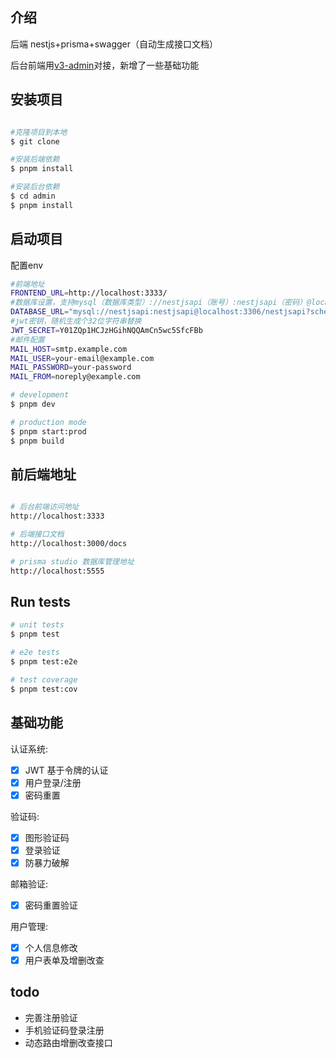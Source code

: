 ## 介绍

后端 nestjs+prisma+swagger（自动生成接口文档）

后台前端用[v3-admin](https://github.com/un-pany/v3-admin)对接，新增了一些基础功能

## 安装项目

```bash

#克隆项目到本地
$ git clone

#安装后端依赖
$ pnpm install

#安装后台依赖
$ cd admin
$ pnpm install

```

## 启动项目

配置env

```bash
#前端地址
FRONTEND_URL=http://localhost:3333/ 
#数据库设置，支持mysql（数据库类型）://nestjsapi（账号）:nestjsapi（密码）@localhost（host）:3306（端口）/nestjsapi（数据库名）
DATABASE_URL="mysql://nestjsapi:nestjsapi@localhost:3306/nestjsapi?schema=public"
#jwt密钥，随机生成个32位字符串替换
JWT_SECRET=Y01ZQp1HCJzHGihNQQAmCn5wc5SfcFBb
#邮件配置
MAIL_HOST=smtp.example.com
MAIL_USER=your-email@example.com
MAIL_PASSWORD=your-password
MAIL_FROM=noreply@example.com
```

```bash
# development
$ pnpm dev

# production mode
$ pnpm start:prod
$ pnpm build
```

## 前后端地址

```bash

# 后台前端访问地址
http://localhost:3333

# 后端接口文档
http://localhost:3000/docs

# prisma studio 数据库管理地址
http://localhost:5555


```

## Run tests

```bash
# unit tests
$ pnpm test

# e2e tests
$ pnpm test:e2e

# test coverage
$ pnpm test:cov
```

## 基础功能

认证系统:

- [x] JWT 基于令牌的认证
- [x] 用户登录/注册
- [x] 密码重置

验证码:

- [x] 图形验证码
- [x] 登录验证
- [x] 防暴力破解

邮箱验证:

- [x] 密码重置验证

用户管理:

- [x] 个人信息修改
- [x] 用户表单及增删改查

## todo

- 完善注册验证
- 手机验证码登录注册
- 动态路由增删改查接口
